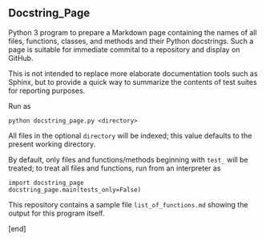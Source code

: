 ## Docstring_Page

Python 3 program to prepare a Markdown page containing the names of all files, functions, classes, and methods and their Python docstrings. Such a page is suitable for immediate commital to a repository and display on GitHub.

This is not intended to replace more elaborate documentation tools such as Sphinx, but to provide a quick way to summarize the contents of test suites for reporting purposes.

Run as

    python docstring_page.py <directory>

All files in the optional `directory` will be indexed; this value defaults to the present working directory.

By default, only files and functions/methods beginning with `test_` will be treated; to treat all files and functions, run from an interpreter as

    import docstring_page
    docstring_page.main(tests_only=False)

This repository contains a sample file `list_of_functions.md` showing the output for this program itself.

[end]
